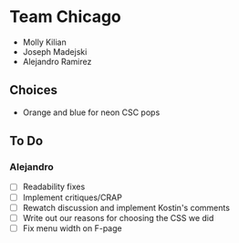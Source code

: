 # Team Chicago
- Molly Kilian
- Joseph Madejski
- Alejandro Ramirez

## Choices
- Orange and blue for neon CSC pops

## To Do
### Alejandro
- [ ] Readability fixes
- [ ] Implement critiques/CRAP
- [ ] Rewatch discussion and implement Kostin's comments
- [ ] Write out our reasons for choosing the CSS we did
- [ ] Fix menu width on F-page
